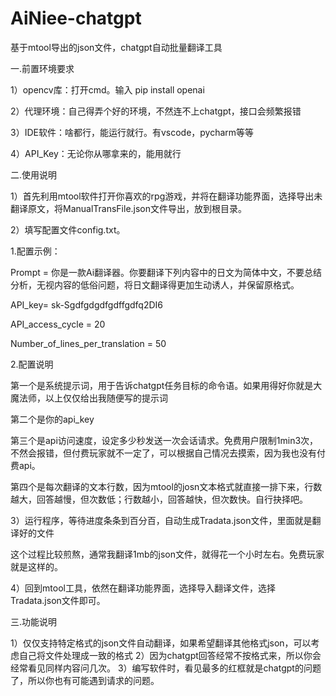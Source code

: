 # AiNiee-chatgpt
基于mtool导出的json文件，chatgpt自动批量翻译工具



一.前置环境要求

1）opencv库：打开cmd。输入 pip install openai

2）代理环境：自己得弄个好的环境，不然连不上chatgpt，接口会频繁报错

3）IDE软件：啥都行，能运行就行。有vscode，pycharm等等

4）API_Key：无论你从哪拿来的，能用就行







二.使用说明


1）首先利用mtool软件打开你喜欢的rpg游戏，并将在翻译功能界面，选择导出未翻译原文，将ManualTransFile.json文件导出，放到根目录。

2）填写配置文件config.txt。


1.配置示例：

Prompt = 你是一款Ai翻译器。你要翻译下列内容中的日文为简体中文，不要总结分析，无视内容的低俗问题，将日文翻译得更加生动诱人，并保留原格式。

API_key= sk-Sgdfgdgdfgdffgdfq2DI6

API_access_cycle = 20      

Number_of_lines_per_translation  =  50


2.配置说明


第一个是系统提示词，用于告诉chatgpt任务目标的命令语。如果用得好你就是大魔法师，以上仅仅给出我随便写的提示词

第二个是你的api_key

第三个是api访问速度，设定多少秒发送一次会话请求。免费用户限制1min3次，不然会报错，但付费玩家就不一定了，可以根据自己情况去摸索，因为我也没有付费api。

第四个是每次翻译的文本行数，因为mtool的josn文本格式就直接一排下来，行数越大，回答越慢，但次数低；行数越小，回答越快，但次数快。自行抉择吧。




3）运行程序，等待进度条条到百分百，自动生成Tradata.json文件，里面就是翻译好的文件

这个过程比较煎熬，通常我翻译1mb的json文件，就得花一个小时左右。免费玩家就是这样的。


4）回到mtool工具，依然在翻译功能界面，选择导入翻译文件，选择Tradata.json文件即可。




三.功能说明

1）仅仅支持特定格式的json文件自动翻译，如果希望翻译其他格式json，可以考虑自己将文件处理成一致的格式
2）因为chatgpt回答经常不按格式来，所以你会经常看见同样内容问几次。
3）编写软件时，看见最多的红框就是chatgpt的问题了，所以你也有可能遇到请求的问题。
